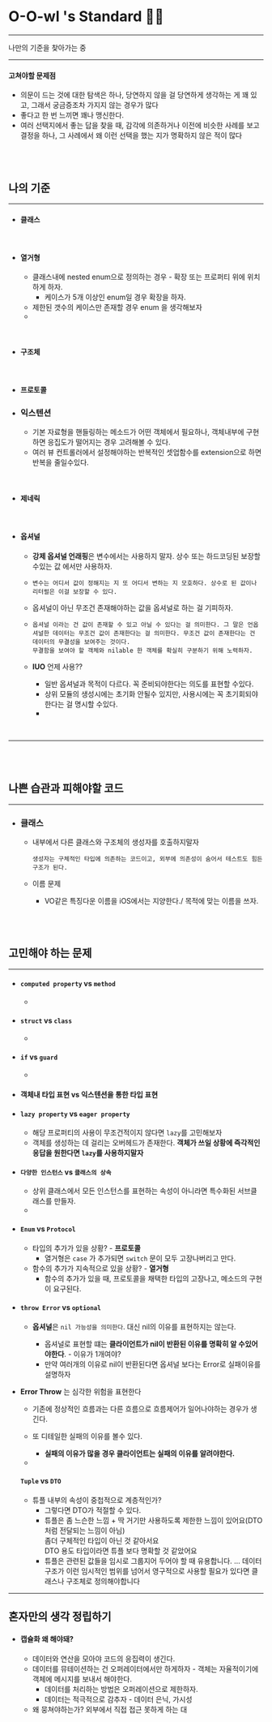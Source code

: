 # O-O-wl 's Standard  🦉📖

---

나만의 기준을 찾아가는 중

---

#### 고쳐야할 문제점
 - 의문이 드는 것에 대한 탐색은 하나, 당연하지 않을 걸 당연하게 생각하는 게 꽤 있고, 그래서 궁금증조차 가지지 않는 경우가 많다
 - 좋다고 한 번 느끼면 꽤나 맹신한다.
 - 여러 선택지에서 좋는 답을 찾을 때, 감각에 의존하거나 이전에 비슷한 사례를 보고 결정을 하나, 그 사례에서 왜 이런 선택을 했는 지가 명확하지 않은 적이 많다 
<br>

<br>

## 나의 기준

---

- #### 클래스

<br>

- #### 열거형

  - 클래스내에 nested enum으로 정의하는 경우 - 확장 또는 프로퍼티 위에 위치하게 하자. 
    - 케이스가 5개 이상인  enum일 경우 확장을 하자.
  - 제한된 갯수의 케이스만 존재할 경우 enum 을 생각해보자
  - 

<br>

- #### 구조체

<br>

- #### 프로토콜



- ### 익스텐션

  - 기본 자료형을 핸들링하는 메소드가 어떤 객체에서 필요하나, 객체내부에 구현하면 응집도가 떨어지는 경우 고려해볼 수 있다.
  - 여러 뷰 컨트롤러에서 설정해야하는 반복적인 셋업함수를 extension으로 하면 반복을 줄일수있다.

<br>

- #### 제네릭

<br>

- #### 옵셔널

  - **강제 옵셔널 언래핑**은 변수에서는 사용하지 말자. 상수 또는 하드코딩된 보장할 수있는 값 에서만 사용하자.

  - ``` 
    변수는 어디서 값이 정해지는 지 또 어디서 변하는 지 모호하다. 상수로 된 값이나 리터럴은 이걸 보장할 수 있다.
    ```

  - 옵셔널이 아닌 무조건 존재해야하는 값을 옵셔널로 하는 걸 기피하자.

  - ```
    옵셔널 이라는 건 값이 존재할 수 있고 아닐 수 있다는 걸 의미한다. 그 말은 언옵셔널한 데이터는 무조건 값이 존재한다는 걸 의미한다. 무조건 값이 존재한다는 건 데이터의 무결성을 보여주는 것이다. 
    무결함을 보여야 할 객체와 nilable 한 객체를 확실히 구분하기 위해 노력하자.
    ```

  - **IUO** 언제 사용??
  
    - 일반 옵셔널과 목적이 다르다. 꼭 준비되야한다는 의도를 표현할 수있다.
    - 상위 모듈의 생성시에는 초기화 안될수 있지만, 사용시에는 꼭 초기회되야한다는 걸 명시할 수있다.
    - 

<br>

---

<br><br>

## 나쁜 습관과 피해야할 코드

---



- ### 클래스

  - 내부에서 다른 클래스와 구조체의 생성자를 호출하지말자

    ```
    생성자는 구체적인 타입에 의존하는 코드이고, 외부에 의존성이 숨어서 테스트도 힘든 구조가 된다.
    ```

  
  - 이름 문제
    - VO같은 특징다운 이름을 iOS에서는 지양한다./ 목적에 맞는 이름을 쓰자.

<br>

<br>

## 고민해야 하는 문제

---

- #### `computed property` vs `method`

  - 

- #### `struct` vs `class`

  - 

- #### `if`  vs `guard` 

  - 

- #### 객체내 타입 표현 vs 익스텐션을 통한 타입 표현



- #### `lazy property`  vs `eager property`

  - 해당 프로퍼티의 사용이 무조건적이지 않다면  `lazy`를 고민해보자
  - 객체를 생성하는 데 걸리는 오버헤드가 존재한다.  **객체가 쓰일 상황에 즉각적인 응답을 원한다면  `lazy`를 사용하지말자**

  
- #### `다양한 인스턴스` vs `클래스의 상속`

  - 상위 클래스에서 모든 인스턴스를 표현하는 속성이 아니라면 특수화된 서브클래스를 만들자.
  - 

- ####  `Enum` vs `Protocol`

  - 타입의 추가가 있을 상황? - **프로토콜**
    - 열거형은 `case` 가 추가되면 `switch` 문이 모두 고장나버리고 만다.
  - 함수의 추가가 지속적으로 있을 상황? - **열거형**
    - 함수의 추가가 있을 때, 프로토콜을 채택한 타입의 고장나고, 메소드의 구현이 요구된다.

- #### `throw Error` vs `optional`

  - **옵셔널**은 `nil 가능성을 의미한다`. 대신 nil의 이유를 표현하지는 않는다.

    - 옵셔널로 표현할 떄는 **클라이언트가 nil이 반환된 이유를 명확히 알 수있어야한다**. - 이유가 1개여야?
    - 만약 여러개의 이유로 nil이 반환된다면 옵셔널 보다는 Error로 실패이유를 설명하자
- **Error Throw** 는 심각한 위험을 표현한다
  - 기존에 정상적인 흐름과는 다른 흐름으로 흐름제어가 일어나야하는 경우가 생긴다.
  - 또 디테일한 실패의 이유를 볼수 있다.
    - **실패의 이유가 많을 경우 클라이언트는 실패의 이유를 알려야한다.**
  
  -  
  
  #### `Tuple` vs `DTO`
  
  - 튜플 내부의 속성이 중첩적으로 계층적인가?
    - 그렇다면 DTO가 적절할 수 있다. 
    - 튜플은 좀 느슨한 느낌 + 딱 거기만 사용하도록 제한한 느낌이 있어요(DTO처럼 전달되는 느낌이 아님)  
      좀더 구체적인 타입이 아닌 것 같아서요  
      DTO 용도 타입이라면 튜플 보다 명확할 것 같았어요
    - 튜플은 관련된 값들을 임시로 그룹지어 두어야 할 때 유용합니다. … 데이터 구조가 이런 임시적인 범위를 넘어서 영구적으로 사용할 필요가 있다면 클래스나 구조체로 정의해야합니다

---

## 혼자만의 생각 정립하기

- #### 캡슐화 왜 해야돼?

  - 데이터와 연산을 모아야 코드의 응집력이 생긴다.
  - 데이터를 뮤테이션하는 건 오퍼레이터에서만 하게하자 - 객체는 자율적이기에 객체에 메시지를 보내서 해야한다.
    - 데이터를 처리하는 방법은 오퍼레이션으로 제한하자.
    - 데이터는 적극적으로 감추자 - 데이터 은닉, 가시성
  - 왜 뭉쳐야하는가? 외부에서 직접 접근 못하게 하는 대